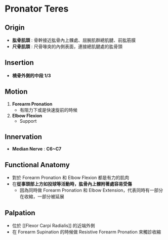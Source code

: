 # Pronator Teres
## Origin
* **肱骨肌頭** : 骨幹接近肱骨內上髁處、屈腕肌群總肌腱、前肱筋膜
* **尺骨肌頭** : 尺骨喙突的內側表面，連接總肌腱處的肱骨頭  

## Insertion
* **橈骨外側的中段 1/3**  

## Motion
1. **Forearm Pronation**
	* 有阻力下或是快速旋前的時候
2. **Elbow Flexion**
	* Support  

## Innervation
* **Median Nerve** : **C6~C7**  

## Functional Anatomy
* 對於 Forearm Pronation 和 Elbow Flexion 都是有力的肌肉
* 在**從事頭部上方如投球等活動時，肱骨內上髁附著處容易受傷**
	* 因為同時做 Forearm Pronation 和 Elbow Extension，代表同時有一部分在收縮，一部分被延展  

## Palpation
* 位於 [[Flexor Carpi Radialis]] 的近端外側
* 在 Forearm Supination 的時候做 Resistive Forearm Pronation 來觸診收縮